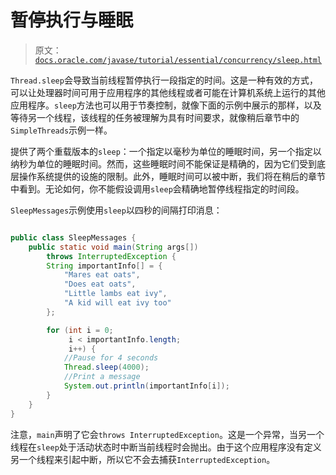 # 暂停执行与睡眠

> 原文：[`docs.oracle.com/javase/tutorial/essential/concurrency/sleep.html`](https://docs.oracle.com/javase/tutorial/essential/concurrency/sleep.html)

`Thread.sleep`会导致当前线程暂停执行一段指定的时间。这是一种有效的方式，可以让处理器时间可用于应用程序的其他线程或者可能在计算机系统上运行的其他应用程序。`sleep`方法也可以用于节奏控制，就像下面的示例中展示的那样，以及等待另一个线程，该线程的任务被理解为具有时间要求，就像稍后章节中的`SimpleThreads`示例一样。

提供了两个重载版本的`sleep`：一个指定以毫秒为单位的睡眠时间，另一个指定以纳秒为单位的睡眠时间。然而，这些睡眠时间不能保证是精确的，因为它们受到底层操作系统提供的设施的限制。此外，睡眠时间可以被中断，我们将在稍后的章节中看到。无论如何，你不能假设调用`sleep`会精确地暂停线程指定的时间段。

``SleepMessages``示例使用`sleep`以四秒的间隔打印消息：

```java

public class SleepMessages {
    public static void main(String args[])
        throws InterruptedException {
        String importantInfo[] = {
            "Mares eat oats",
            "Does eat oats",
            "Little lambs eat ivy",
            "A kid will eat ivy too"
        };

        for (int i = 0;
             i < importantInfo.length;
             i++) {
            //Pause for 4 seconds
            Thread.sleep(4000);
            //Print a message
            System.out.println(importantInfo[i]);
        }
    }
}

```

注意，`main`声明了它会`throws InterruptedException`。这是一个异常，当另一个线程在`sleep`处于活动状态时中断当前线程时会抛出。由于这个应用程序没有定义另一个线程来引起中断，所以它不会去捕获`InterruptedException`。
